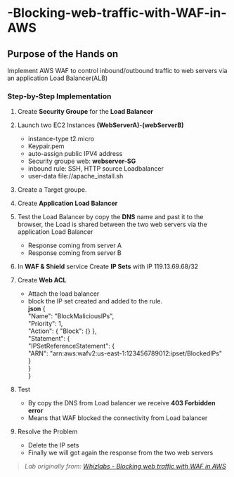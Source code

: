 # -Blocking-web-traffic-with-WAF-in-AWS
## Purpose of the Hands on
Implement AWS WAF to control inbound/outbound traffic to web servers via an application Load Balancer(ALB)

### Step-by-Step Implementation

1. Create <b>Security Groupe</b> for the <b>Load Balancer</b>
2. Launch two EC2 Instances <b>(WebServerA)</b>-<b>(webServerB)</b>
   - instance-type t2.micro
   - Keypair.pem
   - auto-assign public IPV4 address
   - Security groupe web: <b>webserver-SG</b>
   - inbound rule: SSH, HTTP source Loadbalancer
   - user-data file://apache_install.sh
4. Create a Target groupe.
5. Create <b>Application Load Balancer</b>
6. Test the Load Balancer by copy the <b>DNS</b> name and past it to the browser, the Load is shared between the two web servers via the application Load Balancer
   - Response coming from server A
   - Response coming from server B
7. In <b>WAF & Shield</b> service Create <b>IP Sets</b> with IP 119.13.69.68/32
8. Create <b>Web ACL</b>
   - Attach the load balancer
   - block the IP set created and added to the rule.\
     <b>json</b>
{\
  "Name": "BlockMaliciousIPs",\
  "Priority": 1,\
  "Action": { "Block": {} },\
  "Statement": { \
    "IPSetReferenceStatement": { \
      "ARN": "arn:aws:wafv2:us-east-1:123456789012:ipset/BlockedIPs" \
    }\
  }\
}

9. Test
    - By copy the DNS from Load balancer we receive <b>403 Forbidden error</b>
    - Means that WAF blocked the connectivity from Load balancer
10. Resolve the Problem
    - Delete the IP sets
    - Finally we will got again the response from the two web servers

 
    

> *Lab originally from: [Whizlabs - Blocking web traffic with WAF in AWS](https://www.whizlabs.com/labs/blocking-web-traffic-with-waf-in-aws/)*



